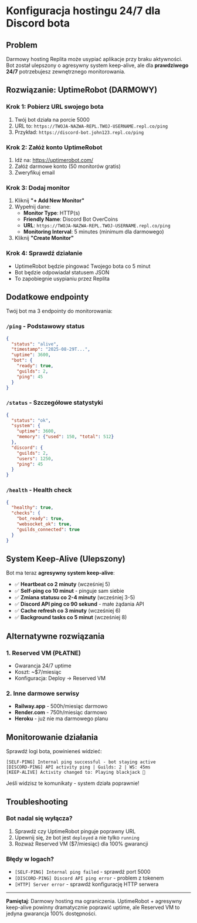 # Konfiguracja hostingu 24/7 dla Discord bota

## Problem
Darmowy hosting Replita może usypiać aplikacje przy braku aktywności. Bot został ulepszony o agresywny system keep-alive, ale dla **prawdziwego 24/7** potrzebujesz zewnętrznego monitorowania.

## Rozwiązanie: UptimeRobot (DARMOWY)

### Krok 1: Pobierz URL swojego bota
1. Twój bot działa na porcie 5000
2. URL to: `https://TWOJA-NAZWA-REPL.TWOJ-USERNAME.repl.co/ping`
3. Przykład: `https://discord-bot.john123.repl.co/ping`

### Krok 2: Załóż konto UptimeRobot
1. Idź na: https://uptimerobot.com/
2. Załóż darmowe konto (50 monitorów gratis)
3. Zweryfikuj email

### Krok 3: Dodaj monitor
1. Kliknij **"+ Add New Monitor"**
2. Wypełnij dane:
   - **Monitor Type**: HTTP(s)
   - **Friendly Name**: Discord Bot OverCoins
   - **URL**: `https://TWOJA-NAZWA-REPL.TWOJ-USERNAME.repl.co/ping`
   - **Monitoring Interval**: 5 minutes (minimum dla darmowego)
3. Kliknij **"Create Monitor"**

### Krok 4: Sprawdź działanie
- UptimeRobot będzie pingować Twojego bota co 5 minut
- Bot będzie odpowiadał statusem JSON
- To zapobiegnie usypianiu przez Replita

## Dodatkowe endpointy

Twój bot ma 3 endpointy do monitorowania:

### `/ping` - Podstawowy status
```json
{
  "status": "alive",
  "timestamp": "2025-08-29T...",
  "uptime": 3600,
  "bot": {
    "ready": true,
    "guilds": 2,
    "ping": 45
  }
}
```

### `/status` - Szczegółowe statystyki
```json
{
  "status": "ok",
  "system": {
    "uptime": 3600,
    "memory": {"used": 150, "total": 512}
  },
  "discord": {
    "guilds": 2,
    "users": 1250,
    "ping": 45
  }
}
```

### `/health` - Health check
```json
{
  "healthy": true,
  "checks": {
    "bot_ready": true,
    "websocket_ok": true,
    "guilds_connected": true
  }
}
```

## System Keep-Alive (Ulepszony)

Bot ma teraz **agresywny system keep-alive**:

- ✅ **Heartbeat co 2 minuty** (wcześniej 5)
- ✅ **Self-ping co 10 minut** - pinguje sam siebie
- ✅ **Zmiana statusu co 2-4 minuty** (wcześniej 3-5)
- ✅ **Discord API ping co 90 sekund** - małe żądania API
- ✅ **Cache refresh co 3 minuty** (wcześniej 6)
- ✅ **Background tasks co 5 minut** (wcześniej 8)

## Alternatywne rozwiązania

### 1. Reserved VM (PŁATNE)
- Gwarancja 24/7 uptime
- Koszt: ~$7/miesiąc
- Konfiguracja: Deploy → Reserved VM

### 2. Inne darmowe serwisy
- **Railway.app** - 500h/miesiąc darmowo
- **Render.com** - 750h/miesiąc darmowo
- **Heroku** - już nie ma darmowego planu

## Monitorowanie działania

Sprawdź logi bota, powinieneś widzieć:
```
[SELF-PING] Internal ping successful - bot staying active
[DISCORD-PING] API activity ping | Guilds: 2 | WS: 45ms
[KEEP-ALIVE] Activity changed to: Playing blackjack 🎰
```

Jeśli widzisz te komunikaty - system działa poprawnie!

## Troubleshooting

### Bot nadal się wyłącza?
1. Sprawdź czy UptimeRobot pinguje poprawny URL
2. Upewnij się, że bot jest `deployed` a nie tylko `running`
3. Rozważ Reserved VM ($7/miesiąc) dla 100% gwarancji

### Błędy w logach?
- `[SELF-PING] Internal ping failed` - sprawdź port 5000
- `[DISCORD-PING] Discord API ping error` - problem z tokenem
- `[HTTP] Server error` - sprawdź konfigurację HTTP serwera

---

**Pamiętaj**: Darmowy hosting ma ograniczenia. UptimeRobot + agresywny keep-alive powinny dramatycznie poprawić uptime, ale Reserved VM to jedyna gwarancja 100% dostępności.